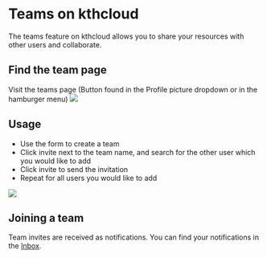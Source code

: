 # Teams on kthcloud

The teams feature on kthcloud allows you to share your resources with other users and collaborate.

## Find the team page
Visit the teams page (Button found in the Profile picture dropdown or in the hamburger menu)
<img src="../../images/profile_dropdown.png" />

## Usage
  - Use the form to create a team
  - Click invite next to the team name, and search for the other user
    which you would like to add
  - Click invite to send the invitation
  - Repeat for all users you would like to add

<img src="../../images/teams.png" />

## Joining a team

Team invites are received as notifications. You can find your
notifications in the [Inbox](./inbox).